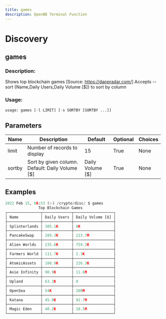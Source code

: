 ```yaml
---
title: games
description: OpenBB Terminal Function
---
```


# Discovery

## games

### Description: 

Shows top blockchain games [Source: https://dappradar.com/] Accepts --sort {Name,Daily Users,Daily Volume [$]} to sort by column

### Usage: 
```python
usage: games [-l LIMIT] [-s SORTBY [SORTBY ...]]
```

## Parameters

| Name | Description | Default | Optional | Choices |
| ---- | ----------- | ------- | -------- | ------- |
| limit | Number of records to display | 15 | True | None |
| sortby | Sort by given column. Default: Daily Volume [$] | Daily Volume [$] | True | None |


## Examples

```python
2022 Feb 15, 06:53 (✨) /crypto/disc/ $ games
               Top Blockchain Games
┌───────────────┬─────────────┬──────────────────┐
│ Name          │ Daily Users │ Daily Volume [$] │
├───────────────┼─────────────┼──────────────────┤
│ Splinterlands │ 305.1K      │ 8K               │
├───────────────┼─────────────┼──────────────────┤
│ PancakeSwap   │ 289.3K      │ 223.7M           │
├───────────────┼─────────────┼──────────────────┤
│ Alien Worlds  │ 235.6K      │ 759.2K           │
├───────────────┼─────────────┼──────────────────┤
│ Farmers World │ 111.7K      │ 2.3K             │
├───────────────┼─────────────┼──────────────────┤
│ AtomicAssets  │ 108.9K      │ 226.3K           │
├───────────────┼─────────────┼──────────────────┤
│ Axie Infinity │ 90.9K       │ 11.6M            │
├───────────────┼─────────────┼──────────────────┤
│ Upland        │ 63.3K       │ 0                │
├───────────────┼─────────────┼──────────────────┤
│ OpenSea       │ 54K         │ 200M             │
├───────────────┼─────────────┼──────────────────┤
│ Katana        │ 45.9K       │ 92.7M            │
├───────────────┼─────────────┼──────────────────┤
│ Magic Eden    │ 40.2K       │ 18.5M            │
└───────────────┴─────────────┴──────────────────┘
```

